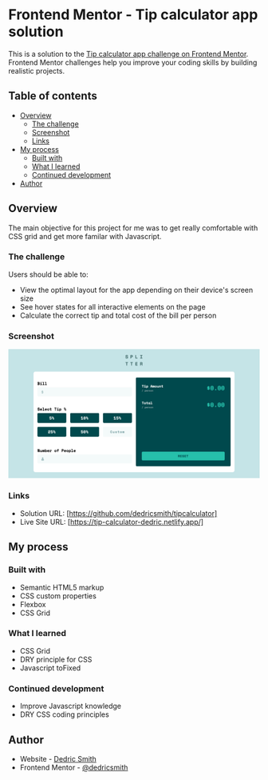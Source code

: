 # Frontend Mentor - Tip calculator app solution

This is a solution to the [Tip calculator app challenge on Frontend Mentor](https://www.frontendmentor.io/challenges/tip-calculator-app-ugJNGbJUX). Frontend Mentor challenges help you improve your coding skills by building realistic projects.

## Table of contents

- [Overview](#overview)
  - [The challenge](#the-challenge)
  - [Screenshot](#screenshot)
  - [Links](#links)
- [My process](#my-process)
  - [Built with](#built-with)
  - [What I learned](#what-i-learned)
  - [Continued development](#continued-development)
- [Author](#author)

## Overview

The main objective for this project for me was to get really comfortable with CSS grid and get more familar with Javascript.

### The challenge

Users should be able to:

- View the optimal layout for the app depending on their device's screen size
- See hover states for all interactive elements on the page
- Calculate the correct tip and total cost of the bill per person

### Screenshot

![](./images/Screenshot%202022-12-02%20at%2015-19-23%20Frontend%20Mentor%20Tip%20calculator%20app.png)

### Links

- Solution URL: [https://github.com/dedricsmith/tipcalculator]
- Live Site URL: [https://tip-calculator-dedric.netlify.app/]

## My process

### Built with

- Semantic HTML5 markup
- CSS custom properties
- Flexbox
- CSS Grid

### What I learned

- CSS Grid
- DRY principle for CSS
- Javascript toFixed

### Continued development

- Improve Javascript knowledge
- DRY CSS coding principles

## Author

- Website - [Dedric Smith](https://www.your-site.com)
- Frontend Mentor - [@dedricsmith](https://www.frontendmentor.io/profile/dedricsmith)
